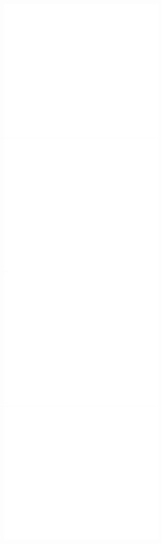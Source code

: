 ![langs](https://github.com/brenoepics/brenoepics/blob/actions_branch/languagesDarkMode.svg#gh-dark-mode-only)
![langslight](https://github.com/brenoepics/brenoepics/blob/actions_branch/languagesLightMode.svg#gh-light-mode-only)
![overview](https://github.com/brenoepics/brenoepics/blob/actions_branch/overviewDarkMode.svg#gh-dark-mode-only)
![overviewlight](https://github.com/brenoepics/brenoepics/blob/actions_branch/overviewLightMode.svg#gh-light-mode-only)
